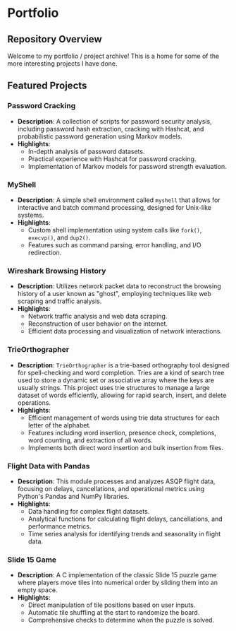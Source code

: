# Portfolio

## Repository Overview
Welcome to my portfolio / project archive! This is a home for some of the more interesting projects I have done.

## Featured Projects

### Password Cracking 
- **Description**: A collection of scripts for password security analysis, including password hash extraction, cracking with Hashcat, and probabilistic password generation using Markov models.
- **Highlights**:
  - In-depth analysis of password datasets.
  - Practical experience with Hashcat for password cracking.
  - Implementation of Markov models for password strength evaluation.

### MyShell 
- **Description**: A simple shell environment called `myshell` that allows for interactive and batch command processing, designed for Unix-like systems.
- **Highlights**:
  - Custom shell implementation using system calls like `fork()`, `execvp()`, and `dup2()`.
  - Features such as command parsing, error handling, and I/O redirection.

### Wireshark Browsing History 
- **Description**: Utilizes network packet data to reconstruct the browsing history of a user known as "ghost", employing techniques like web scraping and traffic analysis.
- **Highlights**:
  - Network traffic analysis and web data scraping.
  - Reconstruction of user behavior on the internet.
  - Efficient data processing and visualization of network interactions.

### TrieOrthographer 
- **Description**: `TrieOrthographer` is a trie-based orthography tool designed for spell-checking and word completion. Tries are a kind of search tree used to store a dynamic set or associative array where the keys are usually strings. This project uses trie structures to manage a large dataset of words efficiently, allowing for rapid search, insert, and delete operations.
- **Highlights**:
  - Efficient management of words using trie data structures for each letter of the alphabet.
  - Features including word insertion, presence check, completions, word counting, and extraction of all words.
  - Implements both direct word insertion and bulk insertion from files.

### Flight Data with Pandas
- **Description**: This module processes and analyzes ASQP flight data, focusing on delays, cancellations, and operational metrics using Python's Pandas and NumPy libraries.
- **Highlights**:
  - Data handling for complex flight datasets.
  - Analytical functions for calculating flight delays, cancellations, and performance metrics.
  - Time series analysis for identifying trends and seasonality in flight data.
 
### Slide 15 Game
- **Description**: A C implementation of the classic Slide 15 puzzle game where players move tiles into numerical order by sliding them into an empty space.
- **Highlights**:
  - Direct manipulation of tile positions based on user inputs.
  - Automatic tile shuffling at the start to randomize the board.
  - Comprehensive checks to determine when the puzzle is solved.

